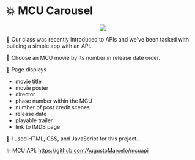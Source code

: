 # 💥 MCU Carousel

<p align="center">
<img src="https://github.com/bytesbybianca/readme-assets/blob/main/project-images/mcu-main.gif?raw=true">
</p>

🎯 Our class was recently introduced to APIs and we've been tasked with building a simple app with an API.

🧩 Choose an MCU movie by its number in release date order.

📜 Page displays
- movie title
- movie poster
- director
- phase number within the MCU
- number of post credit scenes
- release date
- playable trailer
- link to IMDB page

🤖 I used HTML, CSS, and JavaScript for this project.

✨ MCU API: https://github.com/AugustoMarcelo/mcuapi
